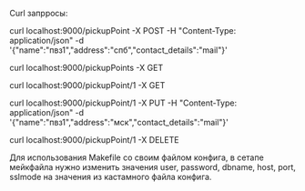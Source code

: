 <p> Curl запрросы: </p>
<p> curl localhost:9000/pickupPoint -X POST -H "Content-Type: application/json" -d '{"name":"пвз1","address":"спб","contact_details":"mail"}'</p>
<p> curl localhost:9000/pickupPoints -X GET </p>
<p> curl localhost:9000/pickupPoint/1 -X GET </p>
<p> curl localhost:9000/pickupPoint/1 -X PUT -H "Content-Type: application/json" -d '{"name":"пвз1","address":"мск","contact_details":"mail"}'</p>
<p> curl localhost:9000/pickupPoint/1 -X DELETE </p>
<p> Для использования Makefile со своим файлом конфига, в сетапе мейкфайла нужно 
изменить значения user, password, dbname, host, port, sslmode на значения из кастамного
файла конфига. </p>